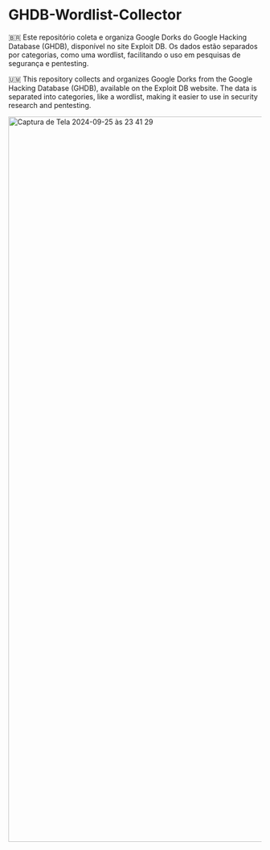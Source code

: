 # GHDB-Wordlist-Collector

🇧🇷 Este repositório coleta e organiza Google Dorks do Google Hacking Database (GHDB), disponível no site Exploit DB. Os dados estão separados por categorias, como uma wordlist, facilitando o uso em pesquisas de segurança e pentesting.

🇺🇲 This repository collects and organizes Google Dorks from the Google Hacking Database (GHDB), available on the Exploit DB website. The data is separated into categories, like a wordlist, making it easier to use in security research and pentesting.

<img width="1439" alt="Captura de Tela 2024-09-25 às 23 41 29" src="https://github.com/user-attachments/assets/bdd71b82-e0e7-46e3-ab1b-8f71b912ced5">
